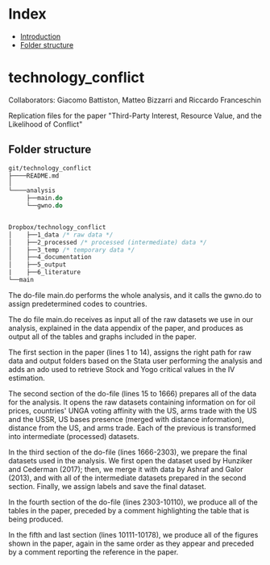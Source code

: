 # Index
- [Introduction](#technology_conflict)
- [Folder structure](#folder-structure)

# technology_conflict

Collaborators: Giacomo Battiston, Matteo Bizzarri and Riccardo Franceschin

Replication files for the paper "Third-Party Interest, Resource Value, and the Likelihood of Conflict"

## Folder structure

```stata
git/technology_conflict
├────README.md
│    
└────analysis
     ├──main.do
     └──gwno.do     


Dropbox/technology_conflict
│    ├──1_data /* raw data */
│    ├──2_processed /* processed (intermediate) data */
│    ├──3_temp /* temporary data */
│    ├──4_documentation
│    ├──5_output
|    ├──6_literature
└──main
````

The do-file main.do performs the whole analysis, and it calls the gwno.do to assign predetermined codes to countries.

The do file main.do  receives as input all of the raw datasets we use in our analysis, explained in the data appendix of the paper, and produces as output all of the tables and graphs included in the paper.

The first section in the paper (lines 1 to 14), assigns the right path for raw data and output folders based on the Stata user performing the analysis and adds an ado used to retrieve Stock and Yogo critical values in the IV estimation.

The second section of the do-file (lines 15 to 1666) prepares all of the data for the analysis.
It opens the raw datasets containing information on for oil prices, countries' UNGA voting affinity with the US, arms trade with the US and the USSR, US bases presence (merged with distance information), distance from the US, and arms trade.
Each of the previous is transformed into intermediate (processed) datasets.

In the third section of the do-file (lines 1666-2303), we prepare the final datasets used in the analysis.
We first open the dataset used by Hunziker and Cederman (2017); then, we merge it with data by Ashraf and Galor (2013), and with all of the intermediate datasets prepared in the second section.
Finally, we assign labels and save the final dataset.

In the fourth section of the do-file (lines 2303-10110), we produce all of the tables in the paper, preceded by a comment highlighting the table that is being produced.

In the fifth and last section (lines 10111-10178), we produce all of the figures shown in the paper, again in the same order as they appear and preceded by a comment reporting the reference in the paper.

